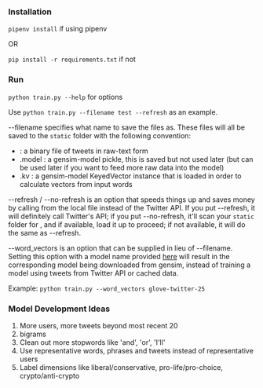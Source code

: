 ### Installation

`pipenv install` if using pipenv

OR

`pip install -r requirements.txt` if not

### Run

`python train.py --help` for options

Use `python train.py --filename test --refresh` as an example.

--filename specifies what name to save the files as. These files will all be saved to the `static` folder with the following convention:
- <filename> : a binary file of tweets in raw-text form
- <filename>.model : a gensim-model pickle, this is saved but not used later (but can be used later if you want to feed more raw data into the model)
- <filename>.kv : a gensim-model KeyedVector instance that is loaded in order to calculate vectors from input words

--refresh / --no-refresh is an option that speeds things up and saves money by calling from the local file instead of the Twitter API. If you put --refresh, it will definitely call Twitter's API; if you put --no-refresh, it'll scan your `static` folder for <filename>, and if available, load it up to proceed; if not available, it will do the same as --refresh.

--word_vectors is an option that can be supplied in lieu of --filename. Setting this option with a model name provided [here](https://radimrehurek.com/gensim/models/word2vec.html#pretrained-models) will result in the corresponding model being downloaded from gensim, instead of training a model using tweets from Twitter API or cached data.

Example: `python train.py --word_vectors glove-twitter-25`

### Model Development Ideas

1. More users, more tweets beyond most recent 20
2. bigrams
3. Clean out more stopwords like 'and', 'or', 'I'll'
4. Use representative words, phrases and tweets instead of representative users
5. Label dimensions like liberal/conservative, pro-life/pro-choice, crypto/anti-crypto
